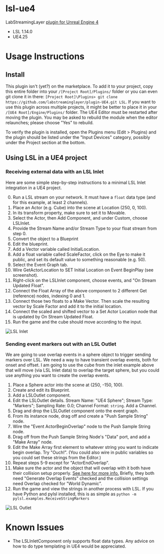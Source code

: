 # lsl-ue4

LabStreamingLayer [plugin for Unreal Engine 4](https://docs.unrealengine.com/en-US/ProductionPipelines/Plugins/index.html)

* LSL 1.14.0
* UE4.25

# Usage Instructions

## Install

This plugin isn't (yet?) on the marketplace. To add it to your project, copy this entire folder into your `/[Project Root]/Plugins/` folder or you can even git clone it in there: `[Project Root]\Plugins> git clone https://github.com/labstreaminglayer/plugin-UE4.git LSL`. If you want to use this plugin across multiple projects, it might be better to place it in your `/[UE4 Root]/Engine/Plugins/` folder. The UE4 Editor must be restarted after moving the plugin. You may be asked to rebuild the module when the editor relaunches; please choose "Yes" to rebuild.

To verify the plugin is installed, open the Plugins menu (Edit > Plugins) and the plugin should be listed under the "Input Devices" category, possibly under the Project section at the bottom.

## Using LSL in a UE4 project

### Receiving external data with an LSL Inlet

Here are some simple step-by-step instructions to a minimal LSL Inlet integration in a UE4 project.

0. Run a LSL stream on your network. It must have a `float` data type (and for this example, at least 2 channels).
1. Place an Actor (e.g. Cube) into the scene at Location (250, 0, 100).
2. In its transform property, make sure to set it to Movable.
3. Select the Actor, then Add Component, and under Custom, choose LSLInlet.
4. Provide the Stream Name and/or Stream Type to your float stream from step 0.
5. Convert the object to a Blueprint
6. Edit the blueprint.
7. Add a Vector variable called InitialLocation.
8. Add a float variable called ScaleFactor, click on the Eye to make it public, and set its default value to something reasonable (e.g. 50).
9. Select the Event Graph tab.
10. Wire GetActorLocation to SET Initial Location on Event BeginPlay (see screenshot).
11. Right-click on the LSLInlet component, choose events, and "On Stream Updated Float".
12. Connect the Float Array of the above component to 2 different Get (reference) nodes, indexing 0 and 1.
13. Connect those two floats to a Make Vector. Then scale the resulting vector by Scale Factor and add it to the initial location.
14. Connect the scaled and shifted vector to a Set Actor Location node that is updated by On Stream Updated Float.
15. Run the game and the cube should move according to the input.

![LSL Inlet](https://github.com/labstreaminglayer/plugin-UE4/raw/master/Resources/LSLInput.PNG "LSL Inlet in UE4")

### Sending event markers out with an LSL Outlet

We are going to use overlap events in a sphere object to trigger sending markers over LSL. We need a way to have transient overlap events, both for onset and offset. I am going to use the cube from the inlet example above that will move (via LSL Inlet data) to overlap the target sphere, but you could use anything you want to create the overlap events.

1. Place a Sphere actor into the scene at (250, -150, 100).
2. Create and edit its Blueprint.
3. Add a LSLOutlet component.
4. Edit the LSLOutlet details. Stream Name: "UE4 Sphere"; Stream Type: "Markers"; Sampling Rate: 0.0; Channel Format: `string`. Add a Channel.
5. Drag and drop the LSLOutlet component onto the event graph.
6. From its instance node, drag off and create a "Push Sample String" node.
7. Wire the "Event ActorBeginOverlap" node to the Push Sample String node.
8. Drag off from the Push Sample String Node's "Data" port, and add a "Make Array" node.
9. Edit the Make Array first element to whatever string you want to indicate begin overlap. Try "Ouch!". (You could also wire in public variables so you could set these strings from the Editor.)
10. Repeat steps 5-9 except for "ActorEndOverlap".
11. Make sure the actor and the object that will overlap with it both have their collision setup properly. [See here for more info.](https://docs.unrealengine.com/en-US/InteractiveExperiences/Physics/Collision/Overview/index.html) Briefly, they both need "Generate Overlap Events" checked and the collision settings need Overlap checked for "World Dynamic".
12. Run the game and view the strings in another process with LSL. If you have Python and pylsl installed, this is as simple as `python -m pylsl.examples.ReceiveStringMarkers`

![LSL Outlet](https://github.com/labstreaminglayer/plugin-UE4/raw/master/Resources/LSLOutput.PNG "LSL Outlet in UE4")

# Known Issues

* The LSLInletComponent only supports float data types. Any advice on how to do type templating in UE4 would be appreciated.
